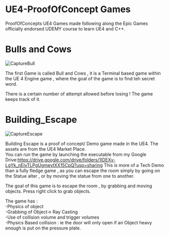 # UE4-ProofOfConcept Games
ProofOfConcepts UE4 Games made following along the Epic Games officially endorsed UDEMY course to learn  UE4 and C++.




# Bulls and Cows
![CaptureBull](https://user-images.githubusercontent.com/17762123/122571092-a76d9280-d04c-11eb-8256-86ff93192786.PNG)




The first Game is called Bull and Cows , it is a Terminal based game within the UE 4 Engine game , where the goal of the game is to find teh secret word.

There is a certain number of attempt allowed before losing !  The game keeps track of it.

# Building_Escape

![CaptureEscape](https://user-images.githubusercontent.com/17762123/122570685-4645bf00-d04c-11eb-975b-768fc5ab6f5e.PNG)


Building Escape is a proof of concept/ Demo game made in the UE4. The assets are from the UE4 Market Place.  
You can run the game by launching the executable from my Google Drive:https://drive.google.com/drive/folders/1lDEXv-LgYk_nElvTLPgUgmeytXX15CpQ?usp=sharing
This is more of a Tech Demo than a fully fledge game , as you can escape the room simply by going on the Statue alter , or by moving the statue from one to another.  

The goal of this game is to escape the room , by grabbing and moving objects. Press right click to grab objects.  

The game has :  
-Physics of object   
-Grabbing of Object-> Ray Casting  
-Use of collision volume and trigger volumes   
-Physics Based collision : ie the door will only open if an Object heavy enough is put on the pressure plate.  


